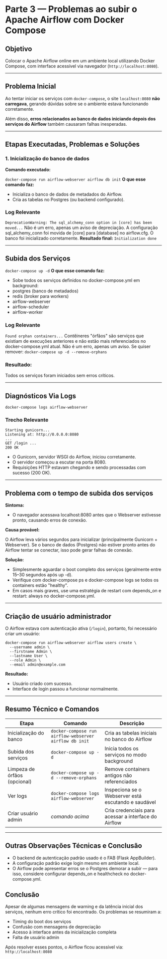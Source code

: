 # Parte 3 — Problemas ao subir o Apache Airflow com Docker Compose

## Objetivo

Colocar o Apache Airflow online em um ambiente local utilizando Docker Compose, com interface acessível via navegador (`http://localhost:8080`).

---

## Problema Inicial

Ao tentar iniciar os serviços com `docker-compose`, o site `localhost:8080` **não carregava**, gerando dúvidas sobre se o ambiente estava funcionando corretamente.

Além disso, **erros relacionados ao banco de dados iniciando depois dos serviços do Airflow** também causaram falhas inesperadas.

---

## Etapas Executadas, Problemas e Soluções

### 1. Inicialização do banco de dados

**Comando executado:**

`docker-compose run airflow-webserver airflow db init`
**O que esse comando faz:**
- Inicializa o banco de dados de metadados do Airflow.
- Cria as tabelas no Postgres (ou backend configurado).

### Log Relevante
`DeprecationWarning: The sql_alchemy_conn option in [core] has been moved...`
Não é um erro, apenas um aviso de depreciação. A configuração sql_alchemy_conn foi movida de [core] para [database] no airflow.cfg. O banco foi inicializado corretamente.
**Resultado final:** `Initialization done`

---

## Subida dos Serviços
`docker-compose up -d`
**O que esse comando faz:**
- Sobe todos os serviços definidos no docker-compose.yml em background:
- postgres (banco de metadados)
- redis (broker para workers)
- airflow-webserver
- airflow-scheduler
- airflow-worker

### Log Relevante
`Found orphan containers...`
Contêineres "órfãos" são serviços que existiam de execuções anteriores e não estão mais referenciados no docker-compose.yml atual. Não é um erro, apenas um aviso.
Se quiser remover: `docker-compose up -d --remove-orphans`

### Resultado:
Todos os serviços foram iniciados sem erros críticos.

---

## Diagnósticos Via Logs
`docker-compose logs airflow-webserver`

### Trecho Relevante

```
Starting gunicorn...
Listening at: http://0.0.0.0:8080
...
GET /login ...
200 OK
```
- O Gunicorn, servidor WSGI do Airflow, iniciou corretamente.
- O servidor começou a escutar na porta 8080.
- Requisições HTTP estavam chegando e sendo processadas com sucesso (200 OK).

---

## Problema com o tempo de subida dos serviços

**Sintoma:**
- O navegador acessava localhost:8080 antes que o Webserver estivesse pronto, causando erros de conexão.

**Causa provável:**

O Airflow leva vários segundos para inicializar (principalmente Gunicorn + Webserver). Se o banco de dados (Postgres) não estiver pronto antes do Airflow tentar se conectar, isso pode gerar falhas de conexão.

**Solução:**
- Simplesmente aguardar o boot completo dos serviços (geralmente entre 15–30 segundos após up -d).
- Verifique com docker-compose ps e docker-compose logs se todos os containers estão "healthy".
- Em casos mais graves, use uma estratégia de restart com depends_on e restart: always no docker-compose.yml.

---

## Criação de usuário administrador
O Airflow estava com autenticação ativa (`/login`), portanto, foi necessário criar um usuário:

```
docker-compose run airflow-webserver airflow users create \
  --username admin \
  --firstname Admin \
  --lastname User \
  --role Admin \
  --email admin@example.com
```

**Resultado:**
- Usuário criado com sucesso.
- Interface de login passou a funcionar normalmente.

---

## Resumo Técnico e Comandos

| Etapa                        | Comando                                                | Descrição                                            |
| -----------------------------| ----------------------------------------------------   | ---------------------------------------------------- |
| Inicialização do banco       | `docker-compose run airflow-webserver airflow db init` | Cria as tabelas iniciais no banco do Airflow         |
| Subida dos serviços          | `docker-compose up -d`                                 | Inicia todos os serviços no modo background          |
| Limpeza de órfãos (opcional) | `docker-compose up -d --remove-orphans`                | Remove containers antigos não referenciados          |
| Ver logs                     | `docker-compose logs airflow-webserver`                | Inspeciona se o Webserver está escutando e saudável  |
| Criar usuário admin          | *comando acima*                                        | Cria credenciais para acessar a interface do Airflow |

---

## Outras Observações Técnicas e Conclusão

- O backend de autenticação padrão usado é o FAB (Flask AppBuilder).
- A configuração padrão exige login mesmo em ambiente local.
- O Airflow pode apresentar erros se o Postgres demorar a subir — para isso, considere configurar depends_on e healthcheck no docker-compose.yml.

## Conclusão
Apesar de algumas mensagens de warning e da latência inicial dos serviços, nenhum erro crítico foi encontrado. Os problemas se resumiram a:

- Timing do boot dos serviços
- Confusão com mensagens de depreciação
- Acesso à interface antes da inicialização completa
- Falta de usuário admin

Após resolver esses pontos, o Airflow ficou acessível via:
`http://localhost:8080`





